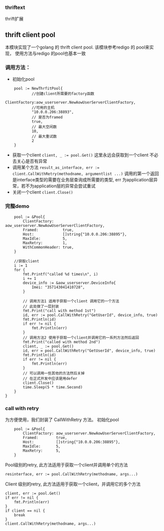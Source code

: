 ### thriftext
thrift扩展

##  thrift client pool

本模块实现了一个golang 的 thrift client pool. 该模块参考redigo 的 pool来实现， 使用方法与redigo 的pool也基本一致

### 调用方法：

+ 初始化pool
```golang
    pool := NewThrfitPool{
            //创建client所需要的factory函数
            ClientFactory:aow_userserver.NewAowUserServerClientFactory,
            //可用的主机
            "10.0.0.206:38893",
            // 是否为framed
            true,
            // 最大空闲数
            10,
            // 最大重试数
            2
    }
```
+  获取一个client `client, _ := pool.Get()` 这里永远会获取到一个client 不必去关心是否有异常
+  调用某个方法  `result_as_interface, err := client.CallWithRetry(methodname, argumentlist ...)` 调用的第一个返回是interface类型的需要在业务层查询成所需要的类型, err 为application层异常，若不为application层的异常会尝试重试
+  关闭一个client  `client.Close()`

###  完整demo

```golang
	pool := &Pool{
		ClientFactory:    aow_userserver.NewAowUserServerClientFactory,
		Framed:           true,
		Host:             []string{"10.0.0.206:38895"},
		MaxIdle:          5,
		MaxRetry:         1,
		WithCommonHeader: true,
	}

	//获取client
	i := 1
	for {
		fmt.Printf("called %d times\n", i)
		i += 1
		device_info := &aow_userserver.DeviceInfo{
			Imei: "357143041410728",
		}

		// 调用方法1 适用于获取一个client 调用它的一个方法
		// 此处做了一层封装
		fmt.Print("call with method 1st")
		id, err := pool.CallWithRetry("GetUserId", device_info, true)
		fmt.Println(id)
		if err != nil {
			fmt.Println(err)
		}
		// 调用方法2 使用于获取一个client并调用它的一系列方法然后返回
		fmt.Print("called with method 2nd")
		client, _ := pool.Get()
		id, err = pool.CallWithRetry("GetUserId", device_info, true)
		fmt.Println(id)
		if err != nil {
			fmt.Println(err)
		}
		// 可以调用一些其他的方法然后关掉
		// 在正式开发中应该是用defer
		client.Close()
		time.Sleep(5 * time.Second)
	}
}
```

### call with retry
 为方便使用，我们封装了 CallWithRetry 方法。
初始化pool
```golang
    pool := &Pool{
        ClientFactory: aow_userserver.NewAowUserServerClientFactory,
        Framed:        true,
        Host:          []string{"10.0.0.206:38895"},
        MaxIdle:       5,
        MaxRetry:      5,
    }
```
Pool级别的retry, 此方法适用于获取一个client并调用单个的方法
```golang
resinterface, err := pool.CallWithRetry(methodname, args...)
```

Client 级别的retry, 此方法适用于获取一个client，并调用它的多个方法

```golang
client, err := pool.Get()
if err != nil {
    fmt.Println(err)
}
if client == nil {
    break
}
client.CallWithRetry(methodname, args...)
```



